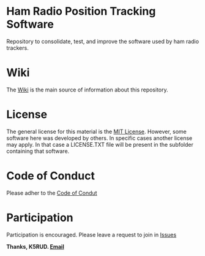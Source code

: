 # Ham Radio Position Tracking Software 
Repository to consolidate, test, and improve the software used by ham radio trackers. 


# Wiki
The [Wiki](https://github.com/rmerriam/ham_trackers/wiki) is the main source of information about this repository. 

# License
The general license for this material is the [MIT License](https://github.com/rmerriam/ham_trackers/blob/main/LICENSE). However, some software here was developed by others. In specific cases another license may apply. In that case a LICENSE.TXT file will be present in the subfolder containing that software. 

# Code of Conduct
Please adher to the [Code of Condut](https://github.com/rmerriam/ham_trackers/blob/main/CODE_OF_CONDUCT.md)

# Participation
Participation is encouraged. Please leave a request to join in [Issues](https://github.com/rmerriam/ham_trackers/issue*s)

**Thanks, K5RUD. [Email](k5rud@mysticlakesoftware.com)**
